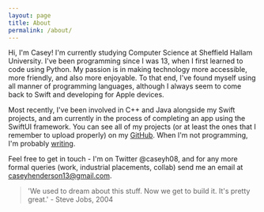 ```yaml
---
layout: page
title: About
permalink: /about/
---
```


Hi, I'm Casey! I'm currently studying Computer Science at Sheffield Hallam University. I've been programming since I was 13, when I first learned to code using Python. My passion is in making technology more accessible, more friendly, and also more enjoyable. To that end, I've found myself using all manner of programming languages, although I always seem to come back to Swift and developing for Apple devices.

Most recently, I've been involved in C++ and Java alongside my Swift projects, and am currently in the process of completing an app using the SwiftUI framework. You can see all of my projects (or at least the ones that I remember to upload properly) on my [GitHub](https://github.com/caseyhenderson). When I'm not programming, I'm probably [writing](https://www.amazon.co.uk/Casey-Henderson/e/B071RRN5WW?ref=sr_ntt_srch_lnk_1&qid=1595950757&sr=8-1).

Feel free to get in touch - I'm on Twitter @caseyh08, and for any more formal queries (work, industrial placements, collab) send me an email at caseyhenderson13@gmail.com. 


> 'We used to dream about this stuff. Now we get to build it. It's pretty great.' - Steve Jobs, 2004
